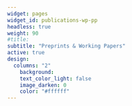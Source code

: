 ```yaml
---
widget: pages
widget_id: publications-wp-pp
headless: true
weight: 90
#title: 
subtitle: "Preprints & Working Papers"
active: true
design:
  columns: "2"
    background:
    text_color_light: false
    image_darken: 0
    color: "#ffffff"
---
```

